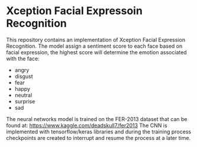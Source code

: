 # Xception Facial Expressoin Recognition

This repository contains an implementation of Xception Facial Expression Recognition. 
The model assign a sentiment score to each face based on facial expression, the highest score will determine the emotion associated with the face:

- angry
- disgust
- fear
- happy
- neutral
- surprise
- sad

The neural networks model is trained on the FER-2013 dataset that can be found at: https://www.kaggle.com/deadskull7/fer2013
The CNN is implemented with tensorflow/keras libraries and during the training process checkpoints are created to interrupt and resume the process at a later time.
